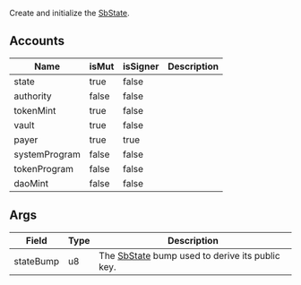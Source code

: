 Create and initialize the [SbState](/solana/idl/accounts/SbState).

## Accounts
|Name|isMut|isSigner|Description|
|--|--|--|--|
| state | true | false |  |
| authority | false | false |  |
| tokenMint | true | false |  |
| vault | true | false |  |
| payer | true | true |  |
| systemProgram | false | false |  |
| tokenProgram | false | false |  |
| daoMint | false | false |  |
## Args
|Field|Type|Description|
|--|--|--|
| stateBump |  u8 | The [SbState](/solana/idl/accounts/SbState) bump used to derive its public key. |
